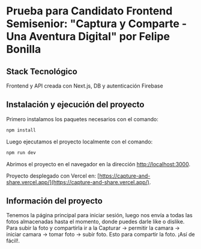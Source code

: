 # Prueba para Candidato Frontend Semisenior: "Captura y Comparte - Una Aventura Digital" por Felipe Bonilla

## Stack Tecnológico

Frontend y API creada con Next.js, DB y autenticación Firebase

## Instalación y ejecución del proyecto

Primero instalamos los paquetes necesarios con el comando:

```bash
npm install
```

Luego ejecutamos el proyecto localmente con el comando:

```bash
npm run dev
```

Abrimos el proyecto en el navegador en la dirección [http://localhost:3000](http://localhost:3000).

Proyecto desplegado con Vercel en: [https://capture-and-share.vercel.app/](https://capture-and-share.vercel.app/).

## Información del proyecto

Tenemos la página principal para iniciar sesión, luego nos envía a todas las fotos almacenadas hasta el momento, donde puedes darle like o dislike.
Para subir la foto y compartirla ir a la Capturar -> permitir la camara -> iniciar camara -> tomar foto -> subir foto. Esto para compartir la foto. ¡Así de fácil!.

